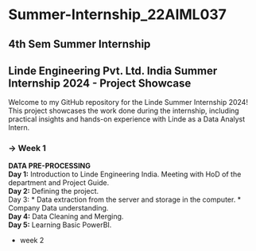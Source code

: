 # Summer-Internship_22AIML037
## 4th Sem Summer Internship
## Linde Engineering Pvt. Ltd. India Summer Internship 2024 - Project Showcase 
Welcome to my GitHub repository for the Linde Summer Internship 2024! This project showcases the work done during the internship, including practical insights and hands-on experience with Linde as a Data Analyst Intern.
### -> Week 1
**DATA PRE-PROCESSING**</br>
  **Day 1:** Introduction to Linde Engineering India. Meeting with HoD of the department and Project Guide.</br>
  **Day 2:** Defining the project.</br>
  Day 3: * Data extraction from the server and storage in the computer.
         * Company Data understanding.</br>
  **Day 4:** Data Cleaning and Merging.</br>
  **Day 5:** Learning Basic PowerBI.</br>
  
* week 2
